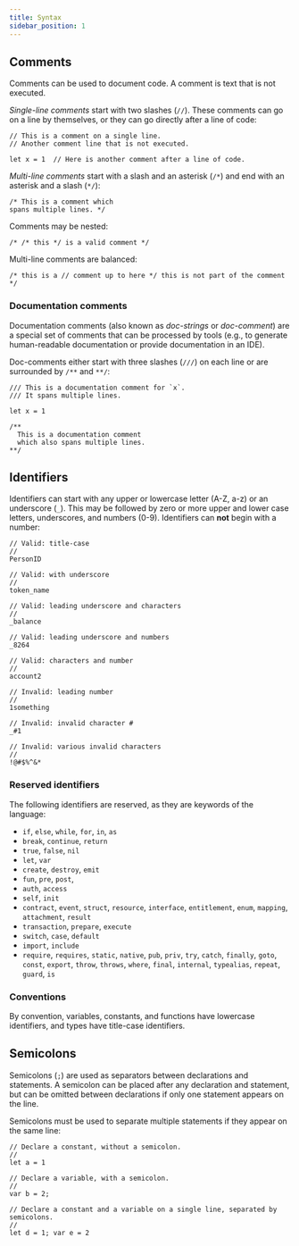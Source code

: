 ```yaml
---
title: Syntax
sidebar_position: 1
---
```


## Comments

Comments can be used to document code. A comment is text that is not executed.

_Single-line comments_ start with two slashes (`//`). These comments can go on a line by themselves, or they can go directly after a line of code:

```cadence
// This is a comment on a single line.
// Another comment line that is not executed.

let x = 1  // Here is another comment after a line of code.
```

_Multi-line comments_ start with a slash and an asterisk (`/*`) and end with an asterisk and a slash (`*/`):

```cadence
/* This is a comment which
spans multiple lines. */
```

Comments may be nested:

```cadence
/* /* this */ is a valid comment */
```

Multi-line comments are balanced:

```cadence
/* this is a // comment up to here */ this is not part of the comment */
```

### Documentation comments

Documentation comments (also known as _doc-strings_ or _doc-comment_) are a special set of comments that can be processed by tools (e.g., to generate human-readable documentation or provide documentation in an IDE).

Doc-comments either start with three slashes (`///`) on each line or are surrounded by `/**` and `**/`:

```cadence
/// This is a documentation comment for `x`.
/// It spans multiple lines.

let x = 1
```

```cadence
/**
  This is a documentation comment
  which also spans multiple lines.
**/
```

## Identifiers

Identifiers can start with any upper or lowercase letter (A-Z, a-z) or an underscore (`_`). This may be followed by zero or more upper and lower case letters, underscores, and numbers (0-9). Identifiers can **not** begin with a number:

```cadence
// Valid: title-case
//
PersonID

// Valid: with underscore
//
token_name

// Valid: leading underscore and characters
//
_balance

// Valid: leading underscore and numbers
_8264

// Valid: characters and number
//
account2

// Invalid: leading number
//
1something

// Invalid: invalid character #
_#1

// Invalid: various invalid characters
//
!@#$%^&*
```

### Reserved identifiers

The following identifiers are reserved, as they are keywords of the language:

- `if`, `else`, `while`, `for`, `in`, `as`
- `break`, `continue`, `return`
- `true`, `false`, `nil`
- `let`, `var`
- `create`, `destroy`, `emit`
- `fun`, `pre`, `post`,
- `auth`, `access`
- `self`, `init`
- `contract`, `event`, `struct`, `resource`, `interface`, `entitlement`, `enum`, `mapping`, `attachment`, `result`
- `transaction`, `prepare`, `execute`
- `switch`, `case`, `default`
- `import`, `include`
- `require`, `requires`, `static`, `native`, `pub`, `priv`, `try`, `catch`, `finally`, `goto`, `const`, `export`, `throw`, `throws`, `where`, `final`, `internal`, `typealias`, `repeat`, `guard`, `is`

### Conventions

By convention, variables, constants, and functions have lowercase identifiers, and types have title-case identifiers.

## Semicolons

Semicolons (`;`) are used as separators between declarations and statements. A semicolon can be placed after any declaration and statement, but can be omitted between declarations if only one statement appears on the line.

Semicolons must be used to separate multiple statements if they appear on the same line:

```cadence
// Declare a constant, without a semicolon.
//
let a = 1

// Declare a variable, with a semicolon.
//
var b = 2;

// Declare a constant and a variable on a single line, separated by semicolons.
//
let d = 1; var e = 2
```
